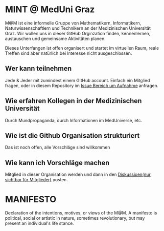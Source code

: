 # MINT @ MedUni Graz

M@M ist eine informelle Gruppe von Mathematikern, Informatikern, Naturwissenschaftlern und Technikern an der Medizinischen Universität Graz. Wir wollen uns in dieser GitHub Orginzation finden, kennenlernen, austauschen und gemeinsame Aktivitäten planen. 

Dieses Unterfangen ist  offen organisert und startet im virtuellen Raum, reale Treffen sind aber natürlich bei Interesse nicht ausgeschlossen. 

## Wer kann teilnehmen
Jede & Jeder mit zumindest einem GitHub account. Einfach ein Mitglied fragen, oder in diesem Repository im [Issue Bereich um Aufnahme](https://github.com/MINT-MedUniGraz/MANIFESTO/issues)
anfragen.  

## Wie erfahren Kollegen in der Medizinischen Universität 
Durch Mundpropaganda, durch Informationen im MedUniverse, etc. 

## Wie ist die Github Organisation strukturiert
Das ist noch offen, alle Vorschläge sind willkommen 

## Wie kann ich Vorschläge machen
Mitglied in dieser Organisation werden und dann in den [Diskussioen(nur sichtbar für Mitglieder)](https://github.com/MINT-MedUniGraz/MANIFESTO/discussions) posten.

# MANIFESTO

Declaration of the intentions, motives, or views of the M@M. A manifesto is political, social or artistic in nature, sometimes revolutionary, but may present an individual's life stance. 

